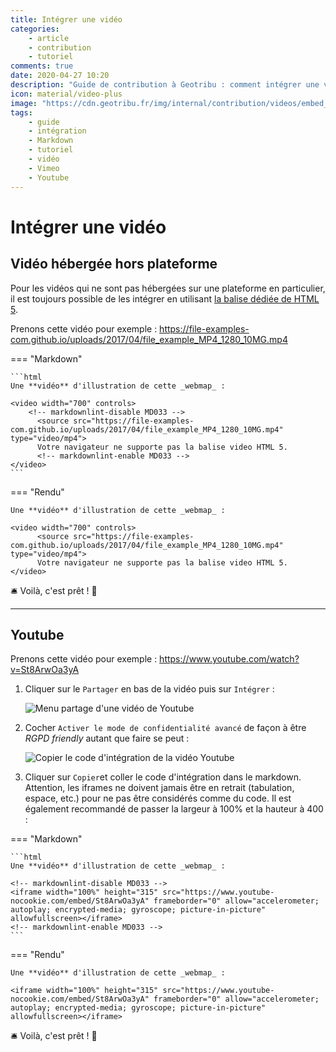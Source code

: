```yaml
---
title: Intégrer une vidéo
categories:
    - article
    - contribution
    - tutoriel
comments: true
date: 2020-04-27 10:20
description: "Guide de contribution à Geotribu : comment intégrer une vidéo dans un contenu en Markdown."
icon: material/video-plus
image: "https://cdn.geotribu.fr/img/internal/contribution/videos/embed_youtube_copy_annotated.png"
tags:
    - guide
    - intégration
    - Markdown
    - tutoriel
    - vidéo
    - Vimeo
    - Youtube
---
```


# Intégrer une vidéo

## Vidéo hébergée hors plateforme

Pour les vidéos qui ne sont pas hébergées sur une plateforme en particulier, il est toujours possible de les intégrer en utilisant [la balise dédiée de HTML 5](https://www.w3schools.com/tags/tag_video.asp).

Prenons cette vidéo pour exemple : <https://file-examples-com.github.io/uploads/2017/04/file_example_MP4_1280_10MG.mp4>

<!-- markdownlint-disable MD046 -->
=== "Markdown"

    ```html
    Une **vidéo** d'illustration de cette _webmap_ :

    <video width="700" controls>
        <!-- markdownlint-disable MD033 -->
          <source src="https://file-examples-com.github.io/uploads/2017/04/file_example_MP4_1280_10MG.mp4" type="video/mp4">
          Votre navigateur ne supporte pas la balise video HTML 5.
          <!-- markdownlint-enable MD033 -->
    </video>
    ```

=== "Rendu"

    Une **vidéo** d'illustration de cette _webmap_ :

    <video width="700" controls>
          <source src="https://file-examples-com.github.io/uploads/2017/04/file_example_MP4_1280_10MG.mp4" type="video/mp4">
          Votre navigateur ne supporte pas la balise video HTML 5.
    </video>

:bellhop_bell: Voilà, c'est prêt ! :tada:

----

## Youtube

Prenons cette vidéo pour exemple : <https://www.youtube.com/watch?v=St8ArwOa3yA>

1. Cliquer sur le `Partager` en bas de la vidéo puis sur `Intégrer` :

    ![Menu partage d'une vidéo de Youtube](https://cdn.geotribu.fr/img/internal/contribution/videos/embed_youtube_share_annotated.png)

2. Cocher `Activer le mode de confidentialité avancé` de façon à être _RGPD friendly_ autant que faire se peut :

    ![Copier le code d'intégration de la vidéo Youtube](https://cdn.geotribu.fr/img/internal/contribution/videos/embed_youtube_copy_annotated.png)

3. Cliquer sur `Copier`et coller le code d'intégration dans le markdown. Attention, les iframes ne doivent jamais être en retrait (tabulation, espace, etc.) pour ne pas être considérés comme du code. Il est également recommandé de passer la largeur à 100% et la hauteur à 400 :

=== "Markdown"

    ```html
    Une **vidéo** d'illustration de cette _webmap_ :

    <!-- markdownlint-disable MD033 -->
    <iframe width="100%" height="315" src="https://www.youtube-nocookie.com/embed/St8ArwOa3yA" frameborder="0" allow="accelerometer; autoplay; encrypted-media; gyroscope; picture-in-picture" allowfullscreen></iframe>
    <!-- markdownlint-enable MD033 -->
    ```

=== "Rendu"

    Une **vidéo** d'illustration de cette _webmap_ :

    <iframe width="100%" height="315" src="https://www.youtube-nocookie.com/embed/St8ArwOa3yA" frameborder="0" allow="accelerometer; autoplay; encrypted-media; gyroscope; picture-in-picture" allowfullscreen></iframe>

:bellhop_bell: Voilà, c'est prêt ! :tada:
